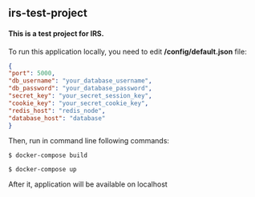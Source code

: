 ## irs-test-project

#### This is a test project for IRS.

To run this application locally, you need to edit **/config/default.json** file:

```json
{
"port": 5000,
"db_username": "your_database_username",
"db_password": "your_database_password",
"secret_key": "your_secret_session_key",
"cookie_key": "your_secret_cookie_key",
"redis_host": "redis_node",
"database_host": "database"
}
```
Then, run in command line following commands:

`$ docker-compose build`

`$ docker-compose up`

After it, application will be available on localhost